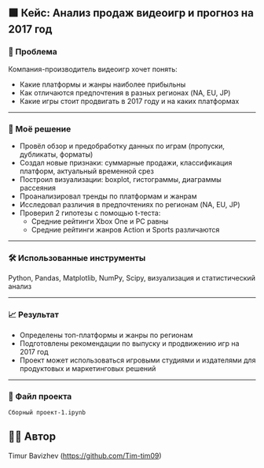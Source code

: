 ## 🟩 Кейс: Анализ продаж видеоигр и прогноз на 2017 год

### 📌 Проблема
Компания-производитель видеоигр хочет понять:
- Какие платформы и жанры наиболее прибыльны
- Как отличаются предпочтения в разных регионах (NA, EU, JP)
- Какие игры стоит продвигать в 2017 году и на каких платформах

---

### 🔧 Моё решение
- Провёл обзор и предобработку данных по играм (пропуски, дубликаты, форматы)
- Создал новые признаки: суммарные продажи, классификация платформ, актуальный временной срез
- Построил визуализации: boxplot, гистограммы, диаграммы рассеяния
- Проанализировал тренды по платформам и жанрам
- Исследовал различия в предпочтениях по регионам (NA, EU, JP)
- Проверил 2 гипотезы с помощью t-теста:
  - Средние рейтинги Xbox One и PC равны
  - Средние рейтинги жанров Action и Sports различаются

---

### 🛠 Использованные инструменты
Python, Pandas, Matplotlib, NumPy, Scipy, визуализация и статистический анализ

---

### 📈 Результат
- Определены топ-платформы и жанры по регионам
- Подготовлены рекомендации по выпуску и продвижению игр на 2017 год
- Проект может использоваться игровыми студиями и издателями для продуктовых и маркетинговых решений

---

### 📁 Файл проекта
`Сборный проект-1.ipynb`

## 🧑‍💻 Автор

Timur Bavizhev (https://github.com/Tim-tim09)
